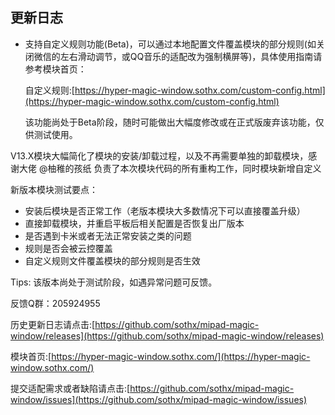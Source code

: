 ## 更新日志

- 支持自定义规则功能(Beta)，可以通过本地配置文件覆盖模块的部分规则(如关闭微信的左右滑动调节，或QQ音乐的适配改为强制横屏等)，具体使用指南请参考模块首页：
  
  自定义规则:[https://hyper-magic-window.sothx.com/custom-config.html](https://hyper-magic-window.sothx.com/custom-config.html)

  该功能尚处于Beta阶段，随时可能做出大幅度修改或在正式版废弃该功能，仅供测试使用。


V13.X模块大幅简化了模块的安装/卸载过程，以及不再需要单独的卸载模块，感谢大佬 @柚稚的孩纸 负责了本次模块代码的所有重构工作，同时模块新增自定义

新版本模块测试要点：
- 安装后模块是否正常工作（老版本模块大多数情况下可以直接覆盖升级）
- 直接卸载模块，并重启平板后相关配置是否恢复出厂版本
- 是否遇到卡米或者无法正常安装之类的问题
- 规则是否会被云控覆盖
- 自定义规则文件覆盖模块的部分规则是否生效

Tips: 该版本尚处于测试阶段，如遇异常问题可反馈。

反馈Q群：205924955 


历史更新日志请点击:[https://github.com/sothx/mipad-magic-window/releases](https://github.com/sothx/mipad-magic-window/releases)


模块首页:[https://hyper-magic-window.sothx.com/](https://hyper-magic-window.sothx.com/)


提交适配需求或者缺陷请点击:[https://github.com/sothx/mipad-magic-window/issues](https://github.com/sothx/mipad-magic-window/issues)
